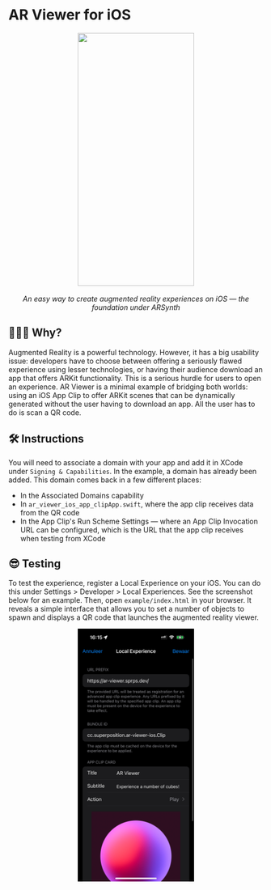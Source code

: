 # AR Viewer for iOS

<p align="center">
	<img src="assets/1.gif" width="230" height="500"/>
</p>

<p align="center">
	<em>An easy way to create augmented reality experiences on iOS — the foundation under ARSynth</em>
</p>

## 🤷🏻‍♂️ Why?

Augmented Reality is a powerful technology. However, it has a big usability issue: developers have to choose between offering a seriously flawed experience using lesser technologies, or having their audience download an app that offers ARKit functionality. This is a serious hurdle for users to open an experience. AR Viewer is a minimal example of bridging both worlds: using an iOS App Clip to offer ARKit scenes that can be dynamically generated without the user having to download an app. All the user has to do is scan a QR code.

## 🛠️ Instructions

You will need to associate a domain with your app and add it in XCode under `Signing & Capabilities`. In the example, a domain has already been added. This domain comes back in a few different places:
  - In the Associated Domains capability
  - In `ar_viewer_ios_app_clipApp.swift`, where the app clip receives data from the QR code
  - In the App Clip's Run Scheme Settings — where an App Clip Invocation URL can be configured, which is the URL that the app clip receives when testing from XCode

## 😎 Testing

To test the experience, register a Local Experience on your iOS. You can do this under Settings > Developer > Local Experiences. See the screenshot below for an example. Then, open `example/index.html` in your browser. It reveals a simple interface that allows you to set a number of objects to spawn and displays a QR code that launches the augmented reality viewer.

<p align="center">
	<img src="assets/2.png" height="500">
</p>
